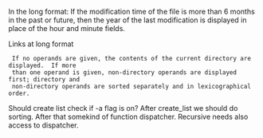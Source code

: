 In the long format:      If the modification time of the file is more than 6 months in the past or future, then
     the year of the last modification is displayed in place of the hour and minute fields.

Links at long format

     If no operands are given, the contents of the current directory are displayed.  If more
     than one operand is given, non-directory operands are displayed first; directory and
     non-directory operands are sorted separately and in lexicographical order.

Should create list check if -a flag is on? After create_list we should do sorting. After that somekind of function dispatcher. Recursive needs also access to dispatcher. 
